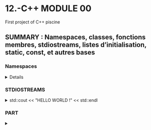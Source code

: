 # 12.-C++ MODULE 00
First project of C++ piscine

## SUMMARY : Namespaces, classes, fonctions membres, stdiostreams, listes d’initialisation, static, const, et autres bases


### Namespaces


<details>
< summary> It's a local scope </summary>
> Namespaces provide a method for preventing name conflicts in large projects.
 
> Symbols declared inside a namespace block are placed in a named scope that prevents them from being mistaken for identically-named > symbols in other scopes.
</details>



### STDIOSTREAMS
<details>
<summary>std::cout << "HELLO WORLD !" << std::endl </summary>

 

*std::cout <<
*std::cin >> buff
*std::cout << "You entered" <<buff<< std::endl 
*std::endl = passage à la ligne

using std::cout;  => pour juste ecrire cout
ou std::endl
 
 

</details>



### PART

<details>
<summary> </summary>

 
</details>
